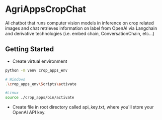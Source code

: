 # AgriAppsCropChat
AI chatbot that runs computer vision models in inference on crop related images and chat retrieves information on label from OpenAI via Langchain and derivative technologies (i.e. embed chain, ConversationChain, etc...) 


## Getting Started

* Create virtual environment

```bash
python -m venv crop_apps_env

# Windows
.\crop_apps_env\Scripts\activate

#Linux
source ./crop_apps/bin/activate
```

* Create file in root directory called api_key.txt, where you'll store your OpenAI API key.

